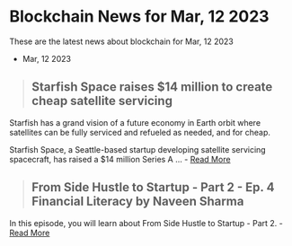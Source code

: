 # Blockchain News for Mar, 12 2023
These are the latest news about blockchain for Mar, 12 2023
- Mar, 12 2023
> ## Starfish Space raises $14 million to create cheap satellite servicing 
 Starfish has a grand vision of a future economy in Earth orbit where satellites can be fully serviced and refueled as needed, and for cheap.

Starfish Space, a Seattle-based startup developing satellite servicing spacecraft, has raised a $14 million Series A … - [Read More](https://www.fastcompany.com/90863365/starfish-space-raises-14-million-to-create-cheap-satellite-servicing?partner=rss&utm_source=rss&utm_medium=feed&utm_campaign=rss+fastcompany&utm_content=rss) 
> ## From Side Hustle to Startup - Part 2 - Ep. 4 Financial Literacy by Naveen Sharma 
 In this episode, you will learn about From Side Hustle to Startup - Part 2. - [Read More](https://www.c-sharpcorner.com/article/from-side-hustle-to-startup-part-2-ep-4-financial-literacy-by-naveen-sharma/) 
